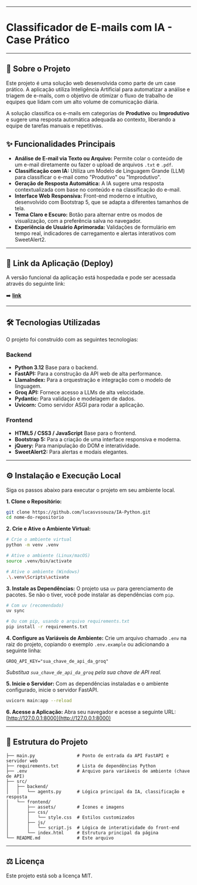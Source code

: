 
---
# Classificador de E-mails com IA - Case Prático
---

## 📄 Sobre o Projeto

Este projeto é uma solução web desenvolvida como parte de um case prático. A aplicação utiliza Inteligência Artificial para automatizar a análise e triagem de e-mails, com o objetivo de otimizar o fluxo de trabalho de equipes que lidam com um alto volume de comunicação diária.

A solução classifica os e-mails em categorias de **Produtivo** ou **Improdutivo** e sugere uma resposta automática adequada ao contexto, liberando a equipe de tarefas manuais e repetitivas.


## ✨ Funcionalidades Principais

  * **Análise de E-mail via Texto ou Arquivo:** Permite colar o conteúdo de um e-mail diretamente ou fazer o upload de arquivos `.txt` e `.pdf`.
  * **Classificação com IA:** Utiliza um Modelo de Linguagem Grande (LLM) para classificar o e-mail como "Produtivo" ou "Improdutivo".
  * **Geração de Resposta Automática:** A IA sugere uma resposta contextualizada com base no conteúdo e na classificação do e-mail.
  * **Interface Web Responsiva:** Front-end moderno e intuitivo, desenvolvido com Bootstrap 5, que se adapta a diferentes tamanhos de tela.
  * **Tema Claro e Escuro:** Botão para alternar entre os modos de visualização, com a preferência salva no navegador.
  * **Experiência de Usuário Aprimorada:** Validações de formulário em tempo real, indicadores de carregamento e alertas interativos com SweetAlert2.

-----

## 🚀 Link da Aplicação (Deploy)

A versão funcional da aplicação está hospedada e pode ser acessada através do seguinte link:

➡️ **[link](https://www.link.com)**

-----

## 🛠️ Tecnologias Utilizadas

O projeto foi construído com as seguintes tecnologias:

### **Backend**

  * **Python 3.12** Base para o backend.
  * **FastAPI:** Para a construção da API web de alta performance.
  * **LlamaIndex:** Para a orquestração e integração com o modelo de linguagem.
  * **Groq API:** Fornece acesso a LLMs de alta velocidade.
  * **Pydantic:** Para validação e modelagem de dados.
  * **Uvicorn:** Como servidor ASGI para rodar a aplicação.

### **Frontend**

  * **HTML5 / CSS3 / JavaScript** Base para o frontend.
  * **Bootstrap 5:** Para a criação de uma interface responsiva e moderna.
  * **jQuery:** Para manipulação do DOM e interatividade.
  * **SweetAlert2:** Para alertas e modais elegantes.

-----

## ⚙️ Instalação e Execução Local

Siga os passos abaixo para executar o projeto em seu ambiente local.

**1. Clone o Repositório:**

```bash
git clone https://github.com/lucasvssouza/IA-Python.git
cd nome-do-repositorio
```

**2. Crie e Ative o Ambiente Virtual:**

```bash
# Crie o ambiente virtual
python -m venv .venv

# Ative o ambiente (Linux/macOS)
source .venv/bin/activate

# Ative o ambiente (Windows)
.\.venv\Scripts\activate
```

**3. Instale as Dependências:**
O projeto usa `uv` para gerenciamento de pacotes. Se não o tiver, você pode instalar as dependências com `pip`.

```bash
# Com uv (recomendado)
uv sync

# Ou com pip, usando o arquivo requirements.txt
pip install -r requirements.txt
```

**4. Configure as Variáveis de Ambiente:**
Crie um arquivo chamado `.env` na raiz do projeto, copiando o exemplo `.env.example` ou adicionando a seguinte linha:

```
GROQ_API_KEY="sua_chave_de_api_da_groq"
```

*Substitua `sua_chave_de_api_da_groq` pela sua chave de API real.*

**5. Inicie o Servidor:**
Com as dependências instaladas e o ambiente configurado, inicie o servidor FastAPI.

```bash
uvicorn main:app --reload
```

**6. Acesse a Aplicação:**
Abra seu navegador e acesse a seguinte URL:
[http://127.0.0.1:8000](http://127.0.0.1:8000)

-----

## 📂 Estrutura do Projeto

```
├── main.py                # Ponto de entrada da API FastAPI e servidor web
├── requirements.txt       # Lista de dependências Python
├── .env                   # Arquivo para variáveis de ambiente (chave de API)
├── src/
│   ├── backend/
│   │   └── agents.py      # Lógica principal da IA, classificação e resposta
│   └── frontend/
│       ├── assets/        # Ícones e imagens
│       ├── css/
│       │   └── style.css  # Estilos customizados
│       ├── js/
│       │   └── script.js  # Lógica de interatividade do front-end
│       └── index.html     # Estrutura principal da página
└── README.md              # Este arquivo
```

-----

## ⚖️ Licença

Este projeto está sob a licença MIT.
